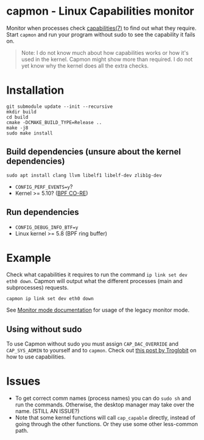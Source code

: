 <!---
SPDX-License-Identifier: GPL-2.0-only
SPDX-FileCopyrightText: 2022 Casper Andersson <casper.casan@gmail.com>
-->

# capmon - Linux Capabilities monitor

Monitor when processes check
[capabilities(7)](https://man7.org/linux/man-pages/man7/capabilities.7.html) to
find out what they require. Start `capmon` and run your program without sudo to
see the capability it fails on.

> Note: I do not know much about how capabilities works or how it's used in the
> kernel. Capmon might show more than required. I do not yet know why the
> kernel does all the extra checks.

# Installation

```
git submodule update --init --recursive
mkdir build
cd build
cmake -DCMAKE_BUILD_TYPE=Release ..
make -j8
sudo make install
```

## Build dependencies (unsure about the kernel dependencies)

```
sudo apt install clang llvm libelf1 libelf-dev zlib1g-dev
```
- `CONFIG_PERF_EVENTS=y`?
- Kernel >= 5.10? ([BPF CO-RE](
  https://patchwork.ozlabs.org/project/buildroot/patch/29d2a8c7-44cd-da42-5fed-f17ec0f8ccf2@synopsys.com/))

## Run dependencies

- `CONFIG_DEBUG_INFO_BTF=y`
- Linux kernel >= 5.8 (BPF ring buffer)


# Example
Check what capabilities it requires to run the command `ip link set dev eth0
down`. Capmon will output what the different processes (main and subprocesses)
requests.
```
capmon ip link set dev eth0 down
```

See [Monitor mode documentation](doc/monitor.md) for usage of the legacy monitor mode.

## Using without sudo

To use Capmon without sudo you must assign `CAP_DAC_OVERRIDE` and
`CAP_SYS_ADMIN` to yourself and to `capmon`. Check out [this post by
Troglobit](https://troglobit.com/2016/12/11/a-life-without-sudo/) on how to use
capabilities.

# Issues

- To get correct comm names (process names) you can do `sudo sh` and run the commands. 
  Otherwise, the desktop manager may take over the name. (STILL AN ISSUE?)
- Note that some kernel functions will call `cap_capable` directly, instead of
  going through the other functions. Or they use some other less-common path.


